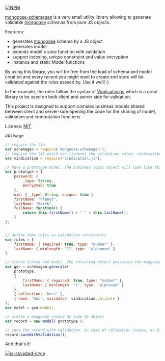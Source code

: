 [![NPM](https://nodei.co/npm/mongoose-schemagen.png)](https://nodei.co/npm/mongoose-schemagen/)

[mongoose-schemagen](https://github.com/imrefazekas/mongoose-schemagen) is a very small utility library allowing to generate validable [mongoose](http://mongoosejs.com) schemas from pure JS objects.

Features:
- generates [mongoose](http://mongoosejs.com) schema by a JS object
- generates model
- extends model's _save_ function with validation
- support indexing, unique constraint and value encryption
- instance and static Model functions

By using this library, you will be free from the load of schema and model creation and every record you might want to create and store will be validated against the rules passed by. Use it well! :)

In the example, the rules follow the syntax of [Vindication.js](https://github.com/imrefazekas/vindication.js) which is a great library to be used on both client and server side for validation.

This project is designed to support complex business models shared between client and server-side opening the code for the  sharing of model, validation and computation functions.

License: [MIT](http://www.opensource.org/licenses/mit-license.php)


##Usage
```javascript
// require the lib
var schemagen = require('mongoose-schemagen');
// require the lib which can iterpret the validation rules. vindication.js is used in this example.
var vindication = require('vindication.js');

// have a prototype model. The business logic object will look like this.
var prototype = {
	password: {
		_type: String,
		encrypted: true
	},
	uid: { _type: String, unique: true },
	firstName: "Planet",
	lastName: "Earth",
	fullName: function() {
		return this.firstName() + " " + this.lastName();
	}
};


// define some rules as validation constraints
var rules = {
	firstName: { required: true, type: "number" },
	lastName: { minlength: "1", type: "alphanum" }
}

// create schema and model. The returning object possesses the mongoose model and the schema as well.
var gen = schemagen.generate(
	prototype,
	{
		firstName: { required: true, type: "number" },
		lastName: { minlength: "1", type: "alphanum" }
	},
	{ collection: 'Docs' },
	{ name: 'Doc', validator: vindication.validate }
);
var model = gen.model;

// create a mongoose record by some JS object
var record = new model( prototype );

// save the record with validation. In case of validation issues, an Error will be thrown.
record.saveWithValidation();
```

And that's it!

[![js-standard-style](https://cdn.rawgit.com/feross/standard/master/badge.svg)](https://github.com/feross/standard)
